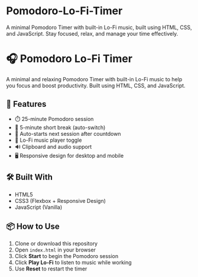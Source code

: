 # Pomodoro-Lo-Fi-Timer
A minimal Pomodoro Timer with built-in Lo-Fi music, built using HTML, CSS, and JavaScript. Stay focused, relax, and manage your time effectively.
# 🎧 Pomodoro Lo-Fi Timer

A minimal and relaxing Pomodoro Timer with built-in Lo-Fi music to help you focus and boost productivity. Built using HTML, CSS, and JavaScript.

## 🧠 Features

- ⏱️ 25-minute Pomodoro session
- 🌿 5-minute short break (auto-switch)
- 🔁 Auto-starts next session after countdown
- 🎵 Lo-Fi music player toggle
- 🔊 Clipboard and audio support
- 🖥️ Responsive design for desktop and mobile


## 🛠️ Built With
- HTML5
- CSS3 (Flexbox + Responsive Design)
- JavaScript (Vanilla)

## 📦 How to Use

1. Clone or download this repository
2. Open `index.html` in your browser
3. Click **Start** to begin the Pomodoro session
4. Click **Play Lo-Fi** to listen to music while working
5. Use **Reset** to restart the timer

